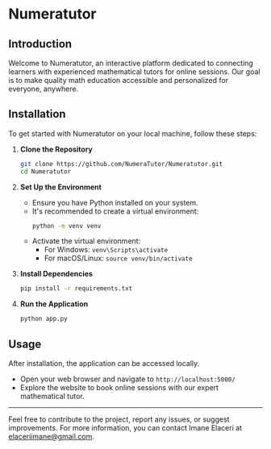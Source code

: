 # Numeratutor

## Introduction
Welcome to Numeratutor, an interactive platform dedicated to connecting learners with experienced mathematical tutors for online sessions. Our goal is to make quality math education accessible and personalized for everyone, anywhere.

## Installation
To get started with Numeratutor on your local machine, follow these steps:

1. **Clone the Repository**
    ```bash
    git clone https://github.com/NumeraTutor/Numeratutor.git
    cd Numeratutor
    ```

2. **Set Up the Environment**
    - Ensure you have Python installed on your system.
    - It's recommended to create a virtual environment:
      ```bash
      python -m venv venv
      ```
    - Activate the virtual environment:
      - For Windows: `venv\Scripts\activate`
      - For macOS/Linux: `source venv/bin/activate`

3. **Install Dependencies**
    ```bash
    pip install -r requirements.txt
    ```

4. **Run the Application**
    ```bash
    python app.py
    ```

## Usage
After installation, the application can be accessed locally.

- Open your web browser and navigate to `http://localhost:5000/`
- Explore the website to book online sessions with our expert mathematical tutor.

---

Feel free to contribute to the project, report any issues, or suggest improvements. For more information, you can contact Imane Elaceri at [elaceriimane@gmail.com](mailto:elaceriimane@gmail.com).

